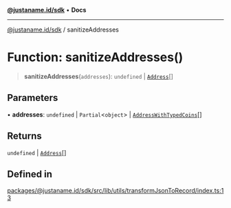 [**@justaname.id/sdk**](../README.md) • **Docs**

***

[@justaname.id/sdk](../globals.md) / sanitizeAddresses

# Function: sanitizeAddresses()

> **sanitizeAddresses**(`addresses`): `undefined` \| [`Address`](../interfaces/Address.md)[]

## Parameters

• **addresses**: `undefined` \| `Partial`\<`object`\> \| [`AddressWithTypedCoins`](../interfaces/AddressWithTypedCoins.md)[]

## Returns

`undefined` \| [`Address`](../interfaces/Address.md)[]

## Defined in

[packages/@justaname.id/sdk/src/lib/utils/transformJsonToRecord/index.ts:13](https://github.com/JustaName-id/JustaName-sdk/blob/7430def13fc61cd3fc8b89d25e0869ee390cc2d0/packages/@justaname.id/sdk/src/lib/utils/transformJsonToRecord/index.ts#L13)
